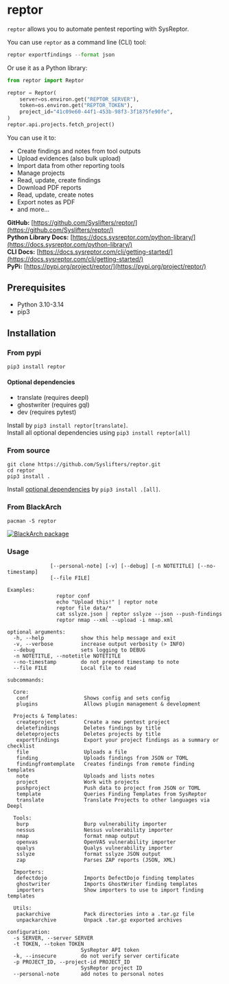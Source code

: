 # reptor
`reptor` allows you to automate pentest reporting with SysReptor.

You can use `reptor` as a command line (CLI) tool:

```python title="Export your findings as json from the CLI"
reptor exportfindings --format json
```

Or use it as a Python library:

```python title="Fetch project in Python script"
from reptor import Reptor

reptor = Reptor(
    server=os.environ.get("REPTOR_SERVER"),
    token=os.environ.get("REPTOR_TOKEN"),
    project_id="41c09e60-44f1-453b-98f3-3f1875fe90fe",
)
reptor.api.projects.fetch_project()
```

You can use it to:

 * Create findings and notes from tool outputs
 * Upload evidences (also bulk upload)
 * Import data from other reporting tools
 * Manage projects
 * Read, update, create findings
 * Download PDF reports
 * Read, update, create notes
 * Export notes as PDF
 * and more...

**GitHub:** [https://github.com/Syslifters/reptor/](https://github.com/Syslifters/reptor/)  
**Python Library Docs:** [https://docs.sysreptor.com/python-library/](https://docs.sysreptor.com/python-library/)   
**CLI Docs:** [https://docs.sysreptor.com/cli/getting-started/](https://docs.sysreptor.com/cli/getting-started/)   
**PyPi:** [https://pypi.org/project/reptor/](https://pypi.org/project/reptor/)   

## Prerequisites

* Python 3.10-3.14
* pip3

## Installation
### From pypi
`pip3 install reptor`

#### Optional dependencies
* translate (requires deepl)
* ghostwriter (requires gql)
* dev (requires pytest)

Install by `pip3 install reptor[translate]`.  
Install all optional dependencies using `pip3 install reptor[all]`

### From source
```
git clone https://github.com/Syslifters/reptor.git
cd reptor
pip3 install .
```

Install [optional dependencies](#optional-dependencies) by `pip3 install .[all]`.

### From BlackArch

```
pacman -S reptor
```

[![BlackArch package](https://repology.org/badge/version-for-repo/blackarch/reptor.svg)](https://repology.org/project/reptor/versions)


### Usage

```usage: reptor [-h] [-s SERVER] [-t TOKEN] [-k] [-p PROJECT_ID]
              [--personal-note] [-v] [--debug] [-n NOTETITLE] [--no-timestamp]
              [--file FILE]

Examples:
                reptor conf
                echo "Upload this!" | reptor note
                reptor file data/*
                cat sslyze.json | reptor sslyze --json --push-findings
                reptor nmap --xml --upload -i nmap.xml

optional arguments:
  -h, --help            show this help message and exit
  -v, --verbose         increase output verbosity (> INFO)
  --debug               sets logging to DEBUG
  -n NOTETITLE, --notetitle NOTETITLE
  --no-timestamp        do not prepend timestamp to note
  --file FILE           Local file to read

subcommands:
  
  Core:
   conf                  Shows config and sets config
   plugins               Allows plugin management & development
  
  Projects & Templates:
   createproject         Create a new pentest project
   deletefindings        Deletes findings by title
   deleteprojects        Deletes projects by title
   exportfindings        Export your project findings as a summary or checklist
   file                  Uploads a file
   finding               Uploads findings from JSON or TOML
   findingfromtemplate   Creates findings from remote finding templates
   note                  Uploads and lists notes
   project               Work with projects
   pushproject           Push data to project from JSON or TOML
   template              Queries Finding Templates from SysReptor
   translate             Translate Projects to other languages via Deepl
  
  Tools:
   burp                  Burp vulnerability importer
   nessus                Nessus vulnerability importer
   nmap                  format nmap output
   openvas               OpenVAS vulnerability importer
   qualys                Qualys vulnerability importer
   sslyze                format sslyze JSON output
   zap                   Parses ZAP reports (JSON, XML)
  
  Importers:
   defectdojo            Imports DefectDojo finding templates
   ghostwriter           Imports GhostWriter finding templates
   importers             Show importers to use to import finding templates
  
  Utils:
   packarchive           Pack directories into a .tar.gz file
   unpackarchive         Unpack .tar.gz exported archives

configuration:
  -s SERVER, --server SERVER
  -t TOKEN, --token TOKEN
                        SysReptor API token
  -k, --insecure        do not verify server certificate
  -p PROJECT_ID, --project-id PROJECT_ID
                        SysReptor project ID
  --personal-note       add notes to personal notes

```